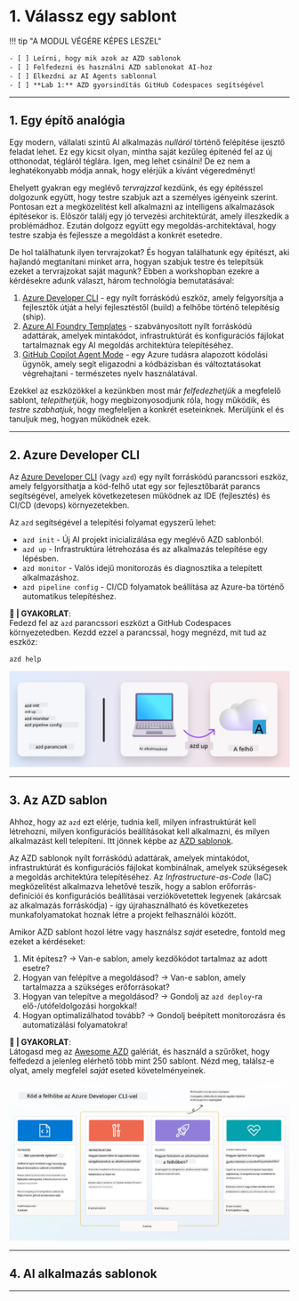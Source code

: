 <!--
CO_OP_TRANSLATOR_METADATA:
{
  "original_hash": "06d6207eff634aefcaa41739490a5324",
  "translation_date": "2025-09-25T01:58:46+00:00",
  "source_file": "workshop/docs/instructions/1-Select-AI-Template.md",
  "language_code": "hu"
}
-->
# 1. Válassz egy sablont

!!! tip "A MODUL VÉGÉRE KÉPES LESZEL"

    - [ ] Leírni, hogy mik azok az AZD sablonok
    - [ ] Felfedezni és használni AZD sablonokat AI-hoz
    - [ ] Elkezdni az AI Agents sablonnal
    - [ ] **Lab 1:** AZD gyorsindítás GitHub Codespaces segítségével

---

## 1. Egy építő analógia

Egy modern, vállalati szintű AI alkalmazás _nulláról_ történő felépítése ijesztő feladat lehet. Ez egy kicsit olyan, mintha saját kezűleg építenéd fel az új otthonodat, tégláról téglára. Igen, meg lehet csinálni! De ez nem a leghatékonyabb módja annak, hogy elérjük a kívánt végeredményt!

Ehelyett gyakran egy meglévő _tervrajzzal_ kezdünk, és egy építésszel dolgozunk együtt, hogy testre szabjuk azt a személyes igényeink szerint. Pontosan ezt a megközelítést kell alkalmazni az intelligens alkalmazások építésekor is. Először találj egy jó tervezési architektúrát, amely illeszkedik a problémádhoz. Ezután dolgozz együtt egy megoldás-architektával, hogy testre szabja és fejlessze a megoldást a konkrét esetedre.

De hol találhatunk ilyen tervrajzokat? És hogyan találhatunk egy építészt, aki hajlandó megtanítani minket arra, hogyan szabjuk testre és telepítsük ezeket a tervrajzokat saját magunk? Ebben a workshopban ezekre a kérdésekre adunk választ, három technológia bemutatásával:

1. [Azure Developer CLI](https://aka.ms/azd) - egy nyílt forráskódú eszköz, amely felgyorsítja a fejlesztők útját a helyi fejlesztéstől (build) a felhőbe történő telepítésig (ship).
1. [Azure AI Foundry Templates](https://ai.azure.com/templates) - szabványosított nyílt forráskódú adattárak, amelyek mintakódot, infrastruktúrát és konfigurációs fájlokat tartalmaznak egy AI megoldás architektúra telepítéséhez.
1. [GitHub Copilot Agent Mode](https://code.visualstudio.com/docs/copilot/chat/chat-agent-mode) - egy Azure tudásra alapozott kódolási ügynök, amely segít eligazodni a kódbázisban és változtatásokat végrehajtani - természetes nyelv használatával.

Ezekkel az eszközökkel a kezünkben most már _felfedezhetjük_ a megfelelő sablont, _telepíthetjük_, hogy megbizonyosodjunk róla, hogy működik, és _testre szabhatjuk_, hogy megfeleljen a konkrét eseteinknek. Merüljünk el és tanuljuk meg, hogyan működnek ezek.

---

## 2. Azure Developer CLI

Az [Azure Developer CLI](https://learn.microsoft.com/en-us/azure/developer/azure-developer-cli/) (vagy `azd`) egy nyílt forráskódú parancssori eszköz, amely felgyorsíthatja a kód-felhő utat egy sor fejlesztőbarát parancs segítségével, amelyek következetesen működnek az IDE (fejlesztés) és CI/CD (devops) környezetekben.

Az `azd` segítségével a telepítési folyamat egyszerű lehet:

- `azd init` - Új AI projekt inicializálása egy meglévő AZD sablonból.
- `azd up` - Infrastruktúra létrehozása és az alkalmazás telepítése egy lépésben.
- `azd monitor` - Valós idejű monitorozás és diagnosztika a telepített alkalmazáshoz.
- `azd pipeline config` - CI/CD folyamatok beállítása az Azure-ba történő automatikus telepítéshez.

**🎯 | GYAKORLAT**: <br/> Fedezd fel az `azd` parancssori eszközt a GitHub Codespaces környezetedben. Kezdd ezzel a parancssal, hogy megnézd, mit tud az eszköz:

```bash title="" linenums="0"
azd help
```

![Flow](../../../../../translated_images/azd-flow.19ea67c2f81eaa661db02745e9bba115874d18ce52480f2854ae6e2011d4b526.hu.png)

---

## 3. Az AZD sablon

Ahhoz, hogy az `azd` ezt elérje, tudnia kell, milyen infrastruktúrát kell létrehozni, milyen konfigurációs beállításokat kell alkalmazni, és milyen alkalmazást kell telepíteni. Itt jönnek képbe az [AZD sablonok](https://learn.microsoft.com/en-us/azure/developer/azure-developer-cli/azd-templates?tabs=csharp).

Az AZD sablonok nyílt forráskódú adattárak, amelyek mintakódot, infrastruktúrát és konfigurációs fájlokat kombinálnak, amelyek szükségesek a megoldás architektúra telepítéséhez. Az _Infrastructure-as-Code_ (IaC) megközelítést alkalmazva lehetővé teszik, hogy a sablon erőforrás-definíciói és konfigurációs beállításai verziókövetettek legyenek (akárcsak az alkalmazás forráskódja) - így újrahasználható és következetes munkafolyamatokat hoznak létre a projekt felhasználói között.

Amikor AZD sablont hozol létre vagy használsz _saját_ esetedre, fontold meg ezeket a kérdéseket:

1. Mit építesz? → Van-e sablon, amely kezdőkódot tartalmaz az adott esetre?
1. Hogyan van felépítve a megoldásod? → Van-e sablon, amely tartalmazza a szükséges erőforrásokat?
1. Hogyan van telepítve a megoldásod? → Gondolj az `azd deploy`-ra elő-/utófeldolgozási horgokkal!
1. Hogyan optimalizálhatod tovább? → Gondolj beépített monitorozásra és automatizálási folyamatokra!

**🎯 | GYAKORLAT**: <br/> 
Látogasd meg az [Awesome AZD](https://azure.github.io/awesome-azd/) galériát, és használd a szűrőket, hogy felfedezd a jelenleg elérhető több mint 250 sablont. Nézd meg, találsz-e olyat, amely megfelel _saját_ eseted követelményeinek.

![Code](../../../../../translated_images/azd-code-to-cloud.2d9503d69d3400da091317081968b6cad59c951339fea82ebe0b5ec646a3362d.hu.png)

---

## 4. AI alkalmazás sablonok

---

